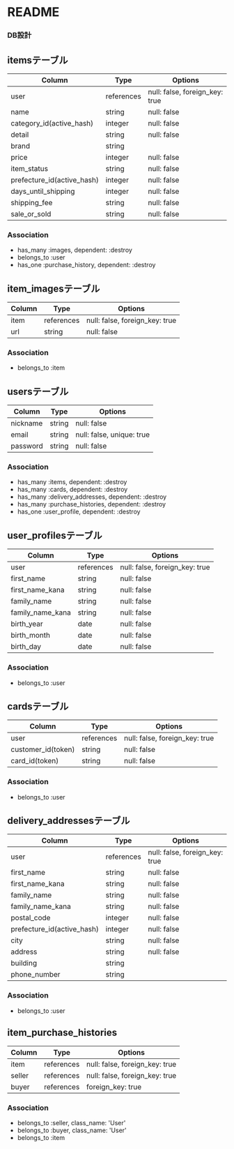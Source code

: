 # README


### DB設計

## itemsテーブル

|Column|Type|Options|
|------|----|-------|
|user|references|null: false, foreign_key: true|
|name|string|null: false|
|category_id(active_hash)|integer|null: false|
|detail|string|null: false|
|brand|string||
|price|integer|null: false|
|item_status|string|null: false|
|prefecture_id(active_hash)|integer|null: false|
|days_until_shipping|integer|null: false|
|shipping_fee|string|null: false|
|sale_or_sold|string|null: false|


### Association
- has_many :images, dependent: :destroy
- belongs_to :user
- has_one :purchase_history, dependent: :destroy


## item_imagesテーブル

|Column|Type|Options|
|------|----|-------|
|item|references|null: false, foreign_key: true|
|url|string|null: false|

### Association
- belongs_to :item


## usersテーブル

|Column|Type|Options|
|------|----|-------|
|nickname|string|null: false|
|email|string|null: false, unique: true|
|password|string|null: false|

### Association
- has_many :items, dependent: :destroy
- has_many :cards, dependent: :destroy
- has_many :delivery_addresses, dependent: :destroy
- has_many :purchase_histories, dependent: :destroy
- has_one :user_profile, dependent: :destroy



## user_profilesテーブル

|Column|Type|Options|
|------|----|-------|
|user|references|null: false, foreign_key: true|
|first_name|string|null: false|
|first_name_kana|string|null: false|
|family_name|string|null: false|
|family_name_kana|string|null: false|
|birth_year|date|null: false|
|birth_month|date|null: false|
|birth_day|date|null: false|

### Association
- belongs_to :user



## cardsテーブル

|Column|Type|Options|
|------|----|-------|
|user|references|null: false, foreign_key: true|
|customer_id(token)|string|null: false|
|card_id(token)|string|null: false|

### Association
- belongs_to :user


## delivery_addressesテーブル

|Column|Type|Options|
|------|----|-------|
|user|references|null: false, foreign_key: true|
|first_name|string|null: false|
|first_name_kana|string|null: false|
|family_name|string|null: false|
|family_name_kana|string|null: false|
|postal_code|integer|null: false|
|prefecture_id(active_hash)|integer|null: false|
|city|string|null: false|
|address|string|null: false|
|building|string|
|phone_number|string|


### Association
- belongs_to :user



## item_purchase_histories

|Column|Type|Options|
|------|----|-------|
|item|references|null: false, foreign_key: true|
|seller|references|null: false, foreign_key: true|
|buyer|references|foreign_key: true|

### Association
- belongs_to :seller, class_name: 'User'
- belongs_to :buyer, class_name: 'User'
- belongs_to :item
